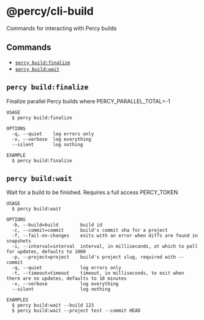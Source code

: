 # @percy/cli-build

Commands for interacting with Percy builds

## Commands
<!-- commands -->
* [`percy build:finalize`](#percy-buildfinalize)
* [`percy build:wait`](#percy-buildwait)

## `percy build:finalize`

Finalize parallel Percy builds where PERCY_PARALLEL_TOTAL=-1

```
USAGE
  $ percy build:finalize

OPTIONS
  -q, --quiet    log errors only
  -v, --verbose  log everything
  --silent       log nothing

EXAMPLE
  $ percy build:finalize
```

## `percy build:wait`

Wait for a build to be finished. Requires a full access PERCY_TOKEN

```
USAGE
  $ percy build:wait

OPTIONS
  -b, --build=build        build id
  -c, --commit=commit      build's commit sha for a project
  -f, --fail-on-changes    exits with an error when diffs are found in snapshots
  -i, --interval=interval  interval, in milliseconds, at which to poll for updates, defaults to 1000
  -p, --project=project    build's project slug, required with --commit
  -q, --quiet              log errors only
  -t, --timeout=timeout    timeout, in milliseconds, to exit when there are no updates, defaults to 10 minutes
  -v, --verbose            log everything
  --silent                 log nothing

EXAMPLES
  $ percy build:wait --build 123
  $ percy build:wait --project test --commit HEAD
```
<!-- commandsstop -->
